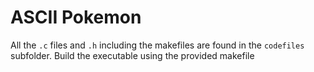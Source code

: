 # ASCII Pokemon

All the `.c` files and `.h` including the makefiles are found in the `codefiles` subfolder. Build the executable using the provided makefile
